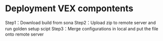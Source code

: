 # Deployment VEX compontents

Step1：Download build from sona
Step2：Upload zip to remote server and run golden setup scipt
Step3：Merge configurations in local and put the file onto remote server